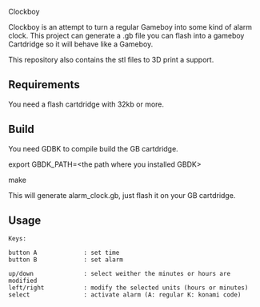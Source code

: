 Clockboy

Clockboy is an attempt to turn a regular Gameboy into some kind of alarm clock.
This project can generate a .gb file you can flash into a gameboy Cartdridge so it will behave like a Gameboy.

This repository also contains the stl files to 3D print a support.


Requirements
------------

You need a flash cartdridge with 32kb or more.


Build
-----

You need GDBK to compile build the GB cartdridge.

export GBDK_PATH=\<the path where you installed GBDK\>

make


This will generate alarm_clock.gb, just flash it on your GB cartdridge. 

Usage
-----

 ```
 Keys:
 
 button A             : set time
 button B             : set alarm

 up/down 			  : select weither the minutes or hours are modified 
 left/right			  : modify the selected units (hours or minutes)
 select				  : activate alarm (A: regular K: konami code)
```

